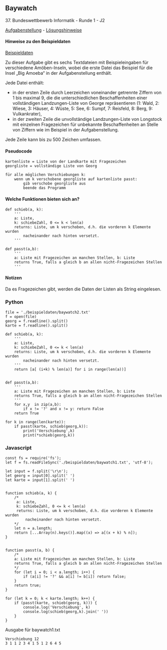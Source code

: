 ## Baywatch

37\. Bundeswettbewerb Informatik - Runde 1 - J2

[Aufgabenstellung](./baywatch.pdf) - 
[Lösungshinweise](./baywatch_loesungshinweise.pdf)


#### Hinweise zu den Beispieldaten

[Beispieldaten](./beispieldaten/)

Zu dieser Aufgabe gibt es sechs Textdateien mit Beispieleingaben für verschiedene Amöben-Inseln, wobei die erste Datei das Beispiel für die Insel „Big Amoeba“ in der Aufgabenstellung enthält.

Jede Datei enthält:

* in der ersten Zeile durch Leerzeichen voneinander getrennte Ziffern von 1 bis maximal 9, die die unterschiedlichen Beschaffenheiten einer vollständigen Landzungen-Liste von George repräsentieren (1: Wald, 2: Wiese, 3: Häuser, 4: Wüste, 5: See, 6: Sumpf, 7: Reisfeld, 8: Berg, 9: Vulkankrater),
* in der zweiten Zeile die unvollständige Landzungen-Liste von Longstock mit einzelnen Fragezeichen für unbekannte Beschaffenheiten an Stelle von Ziffern wie im Beispiel in der Aufgabenstellung.

Jede Zeile kann bis zu 500 Zeichen umfassen.


#### Pseudocode

```
kartenliste = Liste von der Landkarte mit Fragezeichen
georgliste = vollständige Liste von Georg
 
für alle möglichen Verschiebungen k:
    wenn um k verschobene georgliste auf kartenliste passt:
        gib verschobe georgliste aus
        beende das Programm

```        
 


#### Welche Funktionen bieten sich an?

```
def schieb(a, k):
    '''
    a: Liste,
    k: schiebeZahl, 0 <= k < len(a)
    returns: Liste, um k verschoben, d.h. die vorderen k Elemente wurden 
        nacheinander nach hinten versetzt.
    '''

```


```
def passt(a,b):
    '''
    a: Liste mit Fragezeichen an manchen Stellen, b: Liste
    returns True, falls a gleich b an allen nicht-Fragezeichen Stellen
    ''' 

```

#### Notizen

Da es Fragezeichen gibt, werden die Daten der Listen als String eingelesen.


### Python

```
file = './beispieldaten/baywatch2.txt'
f = open(file)
georg = f.readline().split()
karte = f.readline().split()

def schieb(a, k):
    '''
    a: Liste,
    k: schiebeZahl, 0 <= k < len(a)
    returns: Liste, um k verschoben, d.h. die vorderen k Elemente wurden 
        nacheinander nach hinten versetzt.
    '''
    return [a[ (i+k) % len(a)] for i in range(len(a))]

 
def passt(a,b):
    '''
    a: Liste mit Fragezeichen an manchen Stellen, b: Liste
    returns True, falls a gleich b an allen nicht-Fragezeichen Stellen
    ''' 
    for x,y  in zip(a,b):
        if x != '?' and x != y: return False
    return True

for k in range(len(karte)):
    if passt(karte, schieb(georg,k)):
        print('Verschiebung',k)
        print(*schieb(georg,k))
```

### Javascript



```
const fs = require('fs');
let f = fs.readFileSync('./beispieldaten/baywatch1.txt', 'utf-8');

let input = f.split('\r\n');
let georg = input[0].split(' ')
let karte = input[1].split(' ')


function schieb(a, k) {
    /*
     a: Liste,
     k: schiebeZahl, 0 <= k < len(a)
     returns: Liste, um k verschoben, d.h. die vorderen k Elemente wurden 
         nacheinander nach hinten versetzt.
    */
    let n = a.length;
    return [...Array(n).keys()].map((x) => a[(x + k) % n]);
}


function passt(a, b) {
    /*
    a: Liste mit Fragezeichen an manchen Stellen, b: Liste
    returns True, falls a gleich b an allen nicht-Fragezeichen Stellen
    */
    for (let i = 0; i < a.length; i++) {
        if (a[i] != '?' && a[i] != b[i]) return false;
    }
    return true;
}

for (let k = 0; k < karte.length; k++) {
    if (passt(karte, schieb(georg, k))) {
        console.log('Verschiebung', k)
        console.log(schieb(georg,k).join(' '))
    }
}
```


Ausgabe für baywatch1.txt

```
Verschiebung 12
3 1 1 2 3 4 1 5 1 2 6 4 5
```
